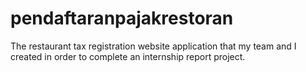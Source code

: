 # pendaftaranpajakrestoran
The restaurant tax registration website application that my team and I created in order to complete an internship report project.
